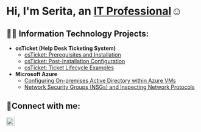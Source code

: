 <h1>Hi, I'm Serita, an <a href="https://linkedin.com/in/Josh">IT Professional</a>☺</h1>

<h2>👨‍💻 Information Technology Projects:</h2>

- <b>osTicket (Help Desk Ticketing System)</b>
  - [osTicket: Prerequisites and Installation](https://github.com/s-evelyn/osticket-prereq)
  - [osTicket: Post-Installation Configuration](https://github.com/s-evelyn/osTicket-PostInstallConfig)
  - [osTicket: Ticket Lifecycle Examples](https://github.com/s-evelyn/ticket-lifecycle)
- <b>Microsoft Azure</b>
  - [Configuring On-premises Active Directory within Azure VMs](https://github.com/s-evelyn/configure-ad)
  - [Network Security Groups (NSGs) and Inspecting Network Protocols](https://github.com/s-evelyn/network-protocols)

<h2>🤳Connect with me:</h2>


[<img align="left" alt="Josh | LinkedIn" width="22px" src="https://cdn.jsdelivr.net/npm/simple-icons@v3/icons/linkedin.svg" />][linkedin]



[linkedin]: https://www.linkedin.com/in/serita-evelyn/

